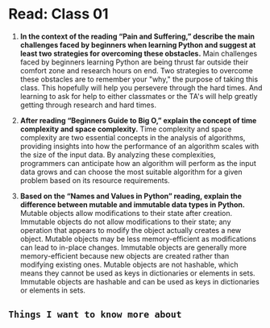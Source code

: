 # Read: Class 01

1. **In the context of the reading “Pain and Suffering,” describe the main challenges faced by beginners when learning Python and suggest at least two strategies for overcoming these obstacles.** Main challenges faced by beginners learning Python are being thrust far outside their comfort zone and research hours on end. Two strategies to overcome these obstacles are to remember your "why," the purpose of taking this class. This hopefully will help you persevere through the hard times. And learning to ask for help to either classmates or the TA's will help greatly getting through research and hard times.

2. **After reading “Beginners Guide to Big O,” explain the concept of time complexity and space complexity.** Time complexity and space complexity are two essential concepts in the analysis of algorithms, providing insights into how the performance of an algorithm scales with the size of the input data. By analyzing these complexities, programmers can anticipate how an algorithm will perform as the input data grows and can choose the most suitable algorithm for a given problem based on its resource requirements.

3. **Based on the “Names and Values in Python” reading, explain the difference between mutable and immutable data types in Python.** Mutable objects allow modifications to their state after creation. Immutable objects do not allow modifications to their state; any operation that appears to modify the object actually creates a new object. Mutable objects may be less memory-efficient as modifications can lead to in-place changes. Immutable objects are generally more memory-efficient because new objects are created rather than modifying existing ones. Mutable objects are not hashable, which means they cannot be used as keys in dictionaries or elements in sets. Immutable objects are hashable and can be used as keys in dictionaries or elements in sets.

## `Things I want to know more about`
